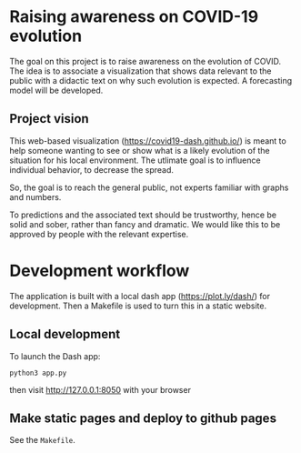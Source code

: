 # Raising awareness on COVID-19 evolution

The goal on this project is to raise awareness on the evolution of COVID.
The idea is to associate a visualization that shows data relevant to the
public with a didactic text on why such evolution is expected. A
forecasting model will be developed. 

## Project vision

This web-based visualization (https://covid19-dash.github.io/) is meant
to help someone wanting to see or show what is a likely evolution of the
situation for his local environment. The utlimate goal is to influence
individual behavior, to decrease the spread.

So, the goal is to reach the general public, not experts familiar with
graphs and numbers.

To predictions and the associated text should be trustworthy, hence be
solid and sober, rather than fancy and dramatic. We would like this to be
approved by people with the relevant expertise.

# Development workflow

The application is built with a local dash app (https://plot.ly/dash/)
for development. Then a Makefile is used to turn this in a static
website.

## Local development

To launch the Dash app:

```
python3 app.py
```

then visit http://127.0.0.1:8050 with your browser

## Make static pages and deploy to github pages

See the `Makefile`.
